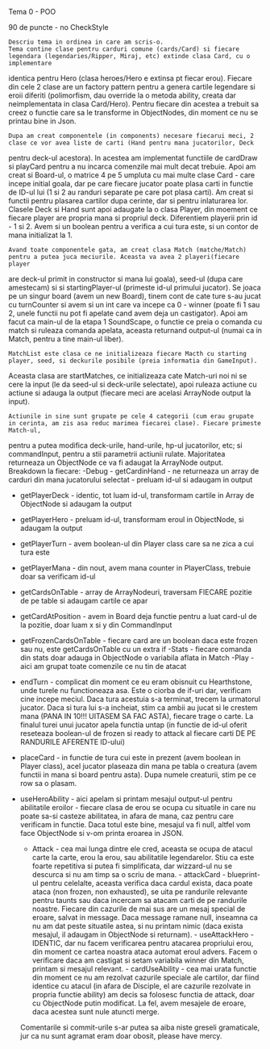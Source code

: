 Tema 0 - POO

90 de puncte - no CheckStyle

    Descriu tema in ordinea in care am scris-o.
    Tema contine clase pentru carduri comune (cards/Card) si fiecare legendara (legendaries/Ripper, Miraj, etc) extinde clasa Card, cu o implementare
identica pentru Hero (clasa heroes/Hero e extinsa pt fiecar erou). Fiecare din cele 2 clase are un factory pattern pentru a genera cartile
legendare si eroii diferiti (polimorfism, dau override la o metoda ability, creata dar neimplementata in clasa Card/Hero). Pentru fiecare
din acestea a trebuit sa creez o functie care sa le transforme in ObjectNodes, din moment ce nu se printau bine in Json.

    Dupa am creat componentele (in components) necesare fiecarui meci, 2 clase ce vor avea liste de carti (Hand pentru mana jucatorilor, Deck
pentru deck-ul acestora). In acestea am implementat functiile de cardDraw si playCard pentru a nu incarca comenzile
mai mult decat trebuie. Apoi am creat si Board-ul, o matrice 4 pe 5 umpluta cu mai multe clase Card - care incepe initial goala,
dar pe care fiecare jucator poate plasa carti in functie de ID-ul lui (1 si 2 au randuri separate pe care pot plasa carti).
Am creat si functii pentru plasarea cartilor dupa cerinte, dar si pentru inlaturarea lor. Clasele Deck si Hand sunt apoi adaugate
la o clasa Player, din moement ce fiecare player are propria mana si propriul deck. Diferentiem playerii prin id - 1 si 2. Avem
si un boolean pentru a verifica a cui tura este, si un contor de mana initializat la 1.

    Avand toate componentele gata, am creat clasa Match (matche/Match) pentru a putea juca meciurile. Aceasta va avea 2 playeri(fiecare player
are deck-ul primit in constructor si mana lui goala), seed-ul (dupa care amestecam) si si startingPlayer-ul (primeste id-ul primului jucator).
Se joaca pe un singur board (avem un new Board), tinem cont de cate ture s-au jucat cu turnCounter si avem si un int care va incepe ca 0 -
winner (poate fi 1 sau 2, unele functii nu pot fi apelate cand avem deja un castigator). Apoi am facut ca main-ul de la etapa 1 SoundScape,
o functie ce preia o comanda cu match si ruleaza comanda apelata, aceasta returnand output-ul (numai ca in Match, pentru a tine main-ul liber).

    MatchList este clasa ce ne initializeaza fiecare Macth cu starting player, seed, si deckurile posibile (preia informatia din GameInput).
Aceasta clasa are startMatches, ce initializeaza cate Match-uri noi ni se cere la input (le da seed-ul si deck-urile selectate), apoi ruleaza actiune
cu actiune si adauga la output (fiecare meci are acelasi ArrayNode output la input).

    Actiunile in sine sunt grupate pe cele 4 categorii (cum erau grupate in cerinta, am zis asa reduc marimea fiecarei clase). Fiecare primeste Match-ul,
pentru a putea modifica deck-urile, hand-urile, hp-ul jucatorilor, etc; si commandInput, pentru a stii parametrii actiunii rulate. Majoritatea returneaza
un ObjectNode ce va fi adaugat la ArrayNode output. Breakdown la fiecare:
-Debug - getCardinHand - ne returneaza un array de carduri din mana jucatorului selectat - preluam id-ul si adaugam in output
- getPlayerDeck - identic, tot luam id-ul, transformam cartile in Array de ObjectNode si adaugam la output
- getPlayerHero - preluam id-ul, transformam eroul in ObjectNode, si adaugam la output
- getPlayerTurn - avem boolean-ul din Player class care sa ne zica a cui tura este
- getPlayerMana - din nout, avem mana counter in PlayerClass, trebuie doar sa verificam id-ul
- getCardsOnTable - array de ArrayNodeuri, traversam FIECARE pozitie de pe table si adaugam cartile ce apar
- getCardAtPosition - avem in Board deja functie pentru a luat card-ul de la pozitie, doar luam x si y din CommandInput
- getFrozenCardsOnTable - fiecare card are un boolean daca este frozen sau nu, este getCardsOnTable cu un extra if
-Stats - fiecare comanda din stats doar adauga in ObjectNode o variabila aflata in Match
-Play - aici am grupat toate comenzile ce nu tin de atacat
- endTurn - complicat din moment ce eu eram obisnuit cu Hearthstone, unde turele nu functioneaza asa. Este o ciorba de if-uri
dar, verificam cine incepe meciul. Daca tura acestuia s-a terminat, trecem la urmatorul jucator. Daca si tura lui
s-a incheiat, stim ca ambii au jucat si le crestem mana (PANA IN 10!!! UITASEM SA FAC ASTA), fiecare trage o carte.
La finalul turei unui jucator apela functia untap (in functie de id-ul oferit reseteaza boolean-ul de frozen si
ready to attack al fiecare carti DE PE RANDURILE AFERENTE ID-ului)
- placeCard - in functie de tura cui este in prezent (avem boolean in Player class), acel jucator plaseaza din mana pe tabla
o creatura (avem functii in mana si board pentru asta). Dupa numele creaturii, stim pe ce row sa o plasam.
- useHeroAbility - aici apelam si printam mesajul output-ul pentru abilitatile eroilor - fiecare clasa de erou se ocupa cu
situatile in care nu poate sa-si casteze abilitatea, in afara de mana, caz pentru care verificam in functie.
Daca totul este bine, mesajul va fi null, altfel vom face ObjectNode si v-om printa eroarea in JSON.

    - Attack - cea mai lunga dintre ele cred, aceasta se ocupa de atacul carte la carte, erou la erou, sau abilitatile legendarelor. Stiu ca este
               foarte repetitiva si putea fi simplificata, dar wizzard-ul nu se descurca si nu am timp sa o scriu de mana.
             - attackCard - blueprint-ul pentru celelalte, aceasta verifica daca cardul exista, daca poate ataca (non frozen, non exhausted),
                            se uita pe randurile relevante pentru taunts sau daca incercam sa atacam carti de pe randurile noastre. Fiecare din
                            cazurile de mai sus are un mesaj special de eroare, salvat in message. Daca message ramane null, inseamna ca nu am dat
                            peste situatile astea, si nu printam nimic (daca exista mesajul, il adaugam in ObjectNode si returnam).
             - useAttackHero - IDENTIC, dar nu facem verificarea pentru atacarea propriului erou, din moment ce cartea noastra ataca automat
                                eroul advers. Facem o verificare daca am castigat si setam variabila winner din Match, printam si mesajul relevant.
             - cardUseAbility - cea mai urata functie din moment ce nu am rezolvat cazurile speciale ale cartilor, dar fiind identice cu atacul (in afara
                                de Disciple, el are cazurile rezolvate in propria functie ability) am decis sa folosesc functia de attack, doar cu ObjectNode
                                putin modificat. La fel, avem mesajele de eroare, daca acestea sunt nule atuncti merge.

    Comentarile si commit-urile s-ar putea sa aiba niste greseli gramaticale, jur ca nu sunt agramat eram doar obosit, please have mercy.